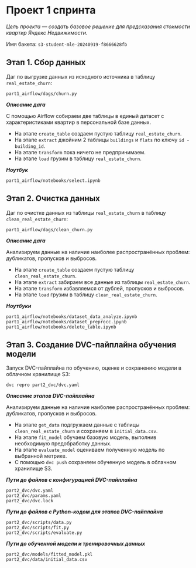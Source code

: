 # Проект 1 спринта

*Цель проекта — создать базовое решение для предсказания стоимости квартир Яндекс Недвижимости.*

Имя бакета:
`s3-student-mle-20240919-f8666628fb`


## Этап 1. Сбор данных
Даг по выгрузке данных из исходного источника в таблицу `real_estate_churn`:
```
part1_airflow/dags/churn.py
```

***Описание дага***

С помощью Airflow собираем две таблицы в единый датасет с характеристиками квартир в персональной базе данных.
 - На этапе `create_table` создаем пустую таблицу `real_estate_churn`.
 - На этапе `extract` джойним 2 таблицы `buildings` и `flats` по ключу `id - building_id`.
 - На этапе `transform` пока ничего не предпринимаем.
 - На этапе `load` грузим в таблицу `real_estate_churn`.

***Ноутбук***
```
part1_airflow/notebooks/select.ipynb
```

## Этап 2. Очистка данных
Даг по очистке данных из таблицы `real_estate_churn` в таблицу `clean_real_estate_churn`:
```
part1_airflow/dags/clean_churn.py
```

***Описание дага***

Анализируем данные на наличие наиболее распространённых проблем: дубликатов, пропусков и выбросов. 
 - На этапе `create_table` создаем пустую таблицу `clean_real_estate_churn`.
 - На этапе `extract` забираем все данные из таблицы `real_estate_churn`.
 - На этапе `transform` избавляемся от дублей, пропусков и выбросов.
 - На этапе `load` грузим в таблицу `clean_real_estate_churn`.

***Ноутбуки***
```
part1_airflow/notebooks/dataset_data_analyze.ipynb
part1_airflow/notebooks/dataset_preprocc.ipynb
part1_airflow/notebooks/delete_table.ipynb
```


## Этап 3. Создание DVC-пайплайна обучения модели
Запуск DVC-пайплайна по обучению, оценке и сохранению модели в облачном хранилище S3: 
```
dvc repro part2_dvc/dvc.yaml
```

***Описание этапов DVC-пайплайна***

Анализируем данные на наличие наиболее распространённых проблем: дубликатов, пропусков и выбросов. 
 - На этапе `get_data` подгружаем данные с таблицы `clean_real_estate_churn` и сохраняем в `initial_data.csv`.
 - На этапе `fit_model` обучаем базовую модель, выполнив необходимую предобработку данных.
 - На этапе `evaluate_model` оцениваем полученную модель по выбранной метрике.
 - С помощью `dvc push` сохраняем обученную модель в облачном хранилище S3.

***Пути до файлов с конфигурацией DVC-пайплайна***
```
part2_dvc/dvc.yaml
part2_dvc/params.yaml
part2_dvc/dvc.lock
```

***Пути до файлов с Python-кодом для этапов DVC-пайплайна***
```
part2_dvc/scripts/data.py
part2_dvc/scripts/fit.py
part2_dvc/scripts/evaluate.py
```

***Пути до обученной модели и тренировочных данных***
```
part2_dvc/models/fitted_model.pkl
part2_dvc/data/initial_data.csv
```
